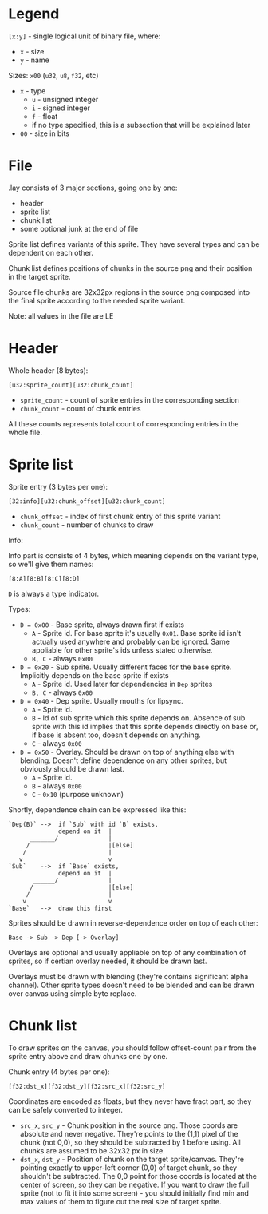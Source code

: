 # Legend

`[x:y]` - single logical unit of binary file, where:
- `x` - size
- `y` - name

Sizes: `x00` (`u32`, `u8`, `f32`, etc)
- `x` - type
  - `u` - unsigned integer
  - `i` - signed integer
  - `f` - float
  - if no type specified, this is a subsection that will be explained later
- `00` - size in bits
  
  
# File

.lay consists of 3 major sections, going one by one:
- header
- sprite list
- chunk list
- some optional junk at the end of file

Sprite list defines variants of this sprite. They have several types and can be dependent on each other.

Chunk list defines positions of chunks in the source png and their position in the target sprite.

Source file chunks are 32x32px regions in the source png composed into the final sprite
according to the needed sprite variant.

Note: all values in the file are LE 

# Header

Whole header (8 bytes):

`[u32:sprite_count][u32:chunk_count]`

- `sprite_count` - count of sprite entries in the corresponding section
- `chunk_count` - count of chunk entries

All these counts represents total count of corresponding entries in the whole file.

# Sprite list

Sprite entry (3 bytes per one):

`[32:info][u32:chunk_offset][u32:chunk_count]`

- `chunk_offset` - index of first chunk entry of this sprite variant
- `chunk_count`  - number of chunks to draw

Info:

Info part is consists of 4 bytes, which meaning depends on the variant type, so we'll give them names:

`[8:A][8:B][8:C][8:D]`

`D` is always a type indicator.

Types:

- `D = 0x00` - Base sprite, always drawn first if exists
    - `A` - Sprite id. For base sprite it's usually `0x01`. 
            Base sprite id isn't actually used anywhere and probably can be ignored.
	    Same appliable for other sprite's ids unless stated otherwise.
    - `B, C` - always `0x00` 
- `D = 0x20` - Sub sprite. Usually different faces for the base sprite. 
               Implicitly depends on the base sprite if exists
    - `A` - Sprite id. Used later for dependencies in `Dep` sprites
    - `B, C` - always `0x00`
- `D = 0x40` - Dep sprite. Usually mouths for lipsync.
    - `A` - Sprite id.
    - `B` - Id of sub sprite which this sprite depends on.
            Absence of sub sprite with this id implies that 
            this sprite depends directly on base or, if base
            is absent too, doesn't depends on anything.
    - `C` - always `0x00`
- `D = 0x50` - Overlay. Should be drawn on top of anything else with blending.
               Doesn't define dependence on any other sprites, but obviously should be drawn last.
    - `A` - Sprite id.
    - `B` - always `0x00`
    - `C` - `0x10` (purpose unknown)

Shortly, dependence chain can be expressed like this:

```
`Dep(B)` -->  if `Sub` with id `B` exists,
              depend on it  |
      _______/              |
     /                      |[else]
    /                       |
   v                        v
`Sub`    -->  if `Base` exists,
              depend on it  |
       ______/              |
      /                     |[else]
     /                      |
    v                       v
`Base`   -->  draw this first
```

Sprites should be drawn in reverse-dependence order on top of each other:

`Base -> Sub -> Dep [-> Overlay]`

Overlays are optional and usually appliable on top of any combination of sprites,
so if certian overlay needed, it should be drawn last.

Overlays must be drawn with blending (they're contains significant alpha channel).
Other sprite types doesn't need to be blended and can be drawn over canvas using simple byte replace.

# Chunk list

To draw sprites on the canvas, you should follow offset-count pair from the sprite entry above
and draw chunks one by one.

Chunk entry (4 bytes per one):

`[f32:dst_x][f32:dst_y][f32:src_x][f32:src_y]`

Coordinates are encoded as floats, but they never have fract part, so they can be safely converted to integer.

- `src_x`, `src_y` - Chunk position in the source png.
                     Those coords are absolute and never negative.
                     They're points to the (1,1) pixel of the chunk (not 0,0), so
                     they should be subtracted by 1 before using.
                     All chunks are assumed to be 32x32 px in size.
- `dst_x`, `dst_y` - Position of chunk on the target sprite/canvas.
                     They're pointing exactly to upper-left corner (0,0) 
                     of target chunk, so they shouldn't be subtracted.
                     The 0,0 point for those coords is located at the center of screen, so
                     they can be negative. If you want to draw the full sprite
                     (not to fit it into some screen) - you should initially find
                     min and max values of them to figure out the real size of target sprite.
                     
